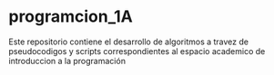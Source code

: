 # programcion_1A
Este repositorio contiene el desarrollo de algoritmos a travez de pseudocodigos y scripts correspondientes al espacio academico de introduccion a la programación
